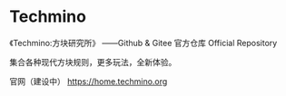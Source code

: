 # Techmino

《Techmino:方块研究所》
——Github & Gitee 官方仓库 Official Repository

集合各种现代方块规则，更多玩法，全新体验。

官网（建设中） https://home.techmino.org
